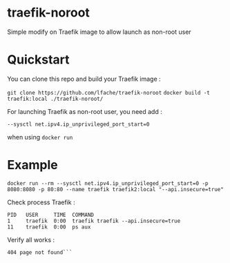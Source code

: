 # traefik-noroot
Simple modify on Traefik image to allow launch as non-root user

# Quickstart 
You can clone this repo and build your Traefik image :

`git clone https://github.com/lfache/traefik-noroot`
`docker build -t traefik:local ./traefik-noroot/`

For launching Traefik as non-root user, you need add :

`--sysctl net.ipv4.ip_unprivileged_port_start=0` 

when using `docker run`

# Example

`docker run --rm --sysctl net.ipv4.ip_unprivileged_port_start=0 -p 8080:8080 -p 80:80 --name traefik traefik2:local "--api.insecure=true"`

Check process Traefik :

```docker exec -it traefik ps aux
PID   USER     TIME  COMMAND
1     traefik  0:00  traefik traefik --api.insecure=true
11    traefik  0:00  ps aux
```

Verify all works :

```curl http://localhost
404 page not found```

